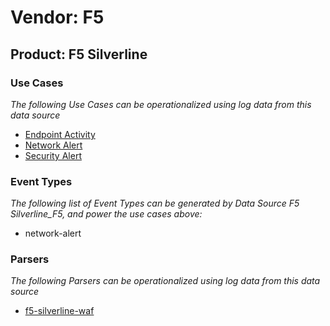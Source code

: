 Vendor: F5
==========
Product: F5 Silverline
----------------------

### Use Cases

_The following Use Cases can be operationalized using log data from this data source_

* [Endpoint Activity](../UseCases/usecase_endpoint_activity.md)
* [Network Alert](../UseCases/usecase_network_alert.md)
* [Security Alert](../UseCases/usecase_security_alert.md)


### Event Types

_The following list of Event Types can be generated by Data Source F5 Silverline_F5, and power the use cases above:_

- network-alert


### Parsers

_The following Parsers can be operationalized using log data from this data source_

* [f5-silverline-waf](../Parsers/parserContent_f5-silverline-waf.md)
